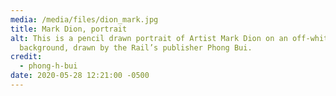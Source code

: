 ```yaml
---
media: /media/files/dion_mark.jpg
title: Mark Dion, portrait
alt: This is a pencil drawn portrait of Artist Mark Dion on an off-white
  background, drawn by the Rail’s publisher Phong Bui.
credit:
  - phong-h-bui
date: 2020-05-28 12:21:00 -0500
---
```

